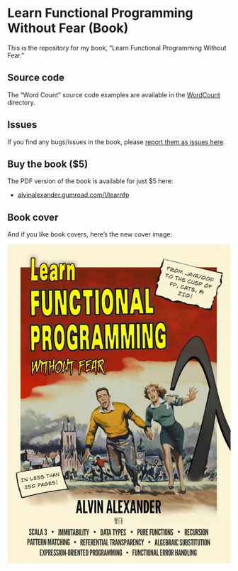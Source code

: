 # Learn Functional Programming Without Fear (Book)

This is the repository for my book, “Learn Functional Programming Without Fear.”


## Source code

The “Word Count” source code examples are available in the [WordCount](./WordCount) directory.


## Issues

If you find any bugs/issues in the book, please [report them as issues here](https://github.com/alvinj/LearnFunctionalProgrammingBook/issues).


## Buy the book ($5)

The PDF version of the book is available for just $5 here:

- [alvinalexander.gumroad.com/l/learnfp](https://alvinalexander.gumroad.com/l/learnfp)


## Book cover

And if you like book covers, here’s the new cover image:

<div><img 
    src="./Learn-Functional-Programming-Without-Fear-book.jpg"
    width="700" />
</div>


